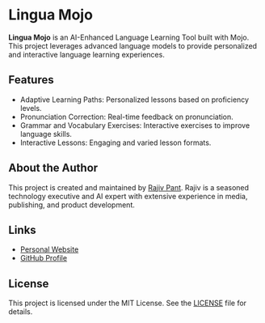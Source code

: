 # Lingua Mojo

**Lingua Mojo** is an AI-Enhanced Language Learning Tool built with Mojo. This project leverages advanced language models to provide personalized and interactive language learning experiences.

## Features
- Adaptive Learning Paths: Personalized lessons based on proficiency levels.
- Pronunciation Correction: Real-time feedback on pronunciation.
- Grammar and Vocabulary Exercises: Interactive exercises to improve language skills.
- Interactive Lessons: Engaging and varied lesson formats.

## About the Author
This project is created and maintained by [Rajiv Pant](https://rajiv.com). Rajiv is a seasoned technology executive and AI expert with extensive experience in media, publishing, and product development.

## Links
- [Personal Website](https://rajiv.com)
- [GitHub Profile](https://github.com/rajivpant)

## License
This project is licensed under the MIT License. See the [LICENSE](LICENSE) file for details.
